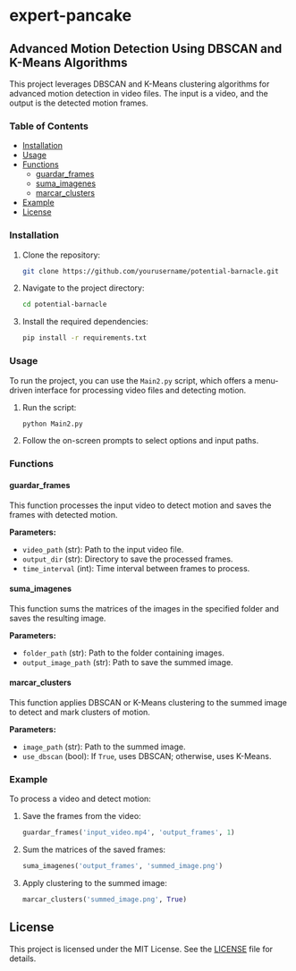 # expert-pancake

## Advanced Motion Detection Using DBSCAN and K-Means Algorithms

This project leverages DBSCAN and K-Means clustering algorithms for advanced motion detection in video files. The input is a video, and the output is the detected motion frames.

### Table of Contents

- [Installation](#installation)
- [Usage](#usage)
- [Functions](#functions)
  - [guardar_frames](#guardar_frames)
  - [suma_imagenes](#suma_imagenes)
  - [marcar_clusters](#marcar_clusters)
- [Example](#example)
- [License](#license)

### Installation

1. Clone the repository:
    ```bash
    git clone https://github.com/yourusername/potential-barnacle.git
    ```
2. Navigate to the project directory:
    ```bash
    cd potential-barnacle
    ```
3. Install the required dependencies:
    ```bash
    pip install -r requirements.txt
    ```

### Usage

To run the project, you can use the `Main2.py` script, which offers a menu-driven interface for processing video files and detecting motion.

1. Run the script:
    ```bash
    python Main2.py
    ```
2. Follow the on-screen prompts to select options and input paths.

### Functions

#### guardar_frames

This function processes the input video to detect motion and saves the frames with detected motion.

**Parameters:**
- `video_path` (str): Path to the input video file.
- `output_dir` (str): Directory to save the processed frames.
- `time_interval` (int): Time interval between frames to process.

#### suma_imagenes

This function sums the matrices of the images in the specified folder and saves the resulting image.

**Parameters:**
- `folder_path` (str): Path to the folder containing images.
- `output_image_path` (str): Path to save the summed image.

#### marcar_clusters

This function applies DBSCAN or K-Means clustering to the summed image to detect and mark clusters of motion.

**Parameters:**
- `image_path` (str): Path to the summed image.
- `use_dbscan` (bool): If `True`, uses DBSCAN; otherwise, uses K-Means.

### Example

To process a video and detect motion:

1. Save the frames from the video:
    ```python
    guardar_frames('input_video.mp4', 'output_frames', 1)
    ```
2. Sum the matrices of the saved frames:
    ```python
    suma_imagenes('output_frames', 'summed_image.png')
    ```
3. Apply clustering to the summed image:
    ```python
    marcar_clusters('summed_image.png', True)
    ```

## License

This project is licensed under the MIT License. See the [LICENSE](LICENSE) file for details.
